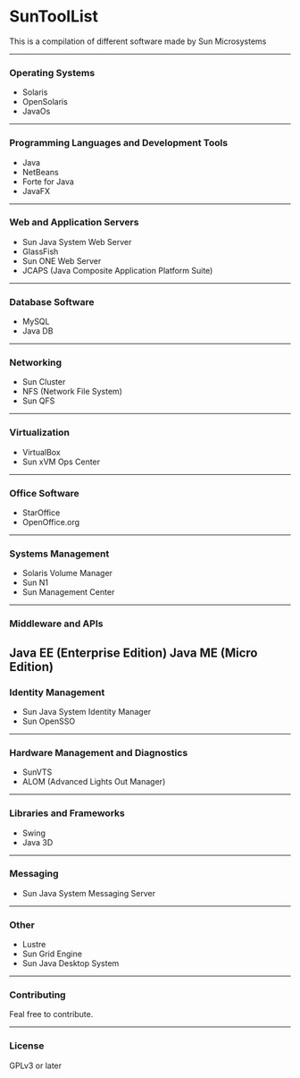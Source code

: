 # SunToolList

This is a compilation of different software made by Sun Microsystems


-----------------------
### Operating Systems
- Solaris
- OpenSolaris
- JavaOs
-----------------------
### Programming Languages and Development Tools
- Java
- NetBeans
- Forte for Java
- JavaFX
-----------------------
### Web and Application Servers
- Sun Java System Web Server
- GlassFish
- Sun ONE Web Server
- JCAPS (Java Composite Application Platform Suite)
-----------------------
### Database Software
- MySQL
- Java DB
-----------------------
### Networking
- Sun Cluster
- NFS (Network File System)
- Sun QFS
-----------------------
### Virtualization
- VirtualBox
- Sun xVM Ops Center
-----------------------
### Office Software
- StarOffice
- OpenOffice.org
-----------------------
### Systems Management
- Solaris Volume Manager
- Sun N1
- Sun Management Center
-----------------------
### Middleware and APIs
Java EE (Enterprise Edition)
Java ME (Micro Edition)
-----------------------
### Identity Management
- Sun Java System Identity Manager
- Sun OpenSSO
-----------------------
### Hardware Management and Diagnostics
- SunVTS
- ALOM (Advanced Lights Out Manager)
-----------------------
### Libraries and Frameworks
- Swing
- Java 3D
-----------------------
### Messaging
- Sun Java System Messaging Server
-----------------------
### Other
- Lustre
- Sun Grid Engine
- Sun Java Desktop System
-----------------------

### Contributing

 Feal free to contribute.
 
-----------------------
### License 

GPLv3 or later


